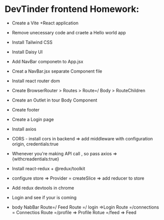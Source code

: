 # DevTinder frontend Homework: 

- Create a Vite +React application
- Remove unecessary code and craete a Hello world app
- Install Tailwind CSS
- Install Daisy UI
- Add NavBar componetn to App.jsx
- Creat a NavBar.jsx separate Component file
- Install react router dom
- Create BrowserRouter > Routes > Route=/ Body > RouteChildren

- Create an Outlet in tour Body Component
- Create footer
- Create  a Login page
- Install axios
- CORS - install cors in backend => add middleware with configuration origin, credentials:true
- Whenever you're making API call , so pass axios => {withcreadentials:true}
- Install react-redux + @redux/toolkit

- configure store => Provider = createSlice => add reducer to store
- Add redux devtools in chrome
- Login and see if your is coming 

 - body 
 NabBar 
 Route=/ Feed
 Route =/ login =>Login
 Route =/connections = Connectios
 Route =/profile => Profile
 Rotue =/feed => Feed